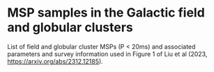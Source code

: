 # MSP samples in the Galactic field and globular clusters
List of field and globular cluster MSPs (P < 20ms) and associated parameters and survey information used in Figure 1 of Liu et al (2023, https://arxiv.org/abs/2312.12185).
